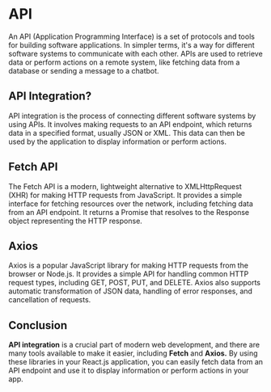 # API
An API (Application Programming Interface) is a set of protocols and tools for building software applications. In simpler terms, it's a way for different software systems to communicate with each other. APIs are used to retrieve data or perform actions on a remote system, like fetching data from a database or sending a message to a chatbot.

## API Integration?
API integration is the process of connecting different software systems by using APIs. It involves making requests to an API endpoint, which returns data in a specified format, usually JSON or XML. This data can then be used by the application to display information or perform actions.

## Fetch API
The Fetch API is a modern, lightweight alternative to XMLHttpRequest (XHR) for making HTTP requests from JavaScript. It provides a simple interface for fetching resources over the network, including fetching data from an API endpoint. It returns a Promise that resolves to the Response object representing the HTTP response.


## Axios
Axios is a popular JavaScript library for making HTTP requests from the browser or Node.js. It provides a simple API for handling common HTTP request types, including GET, POST, PUT, and DELETE. Axios also supports automatic transformation of JSON data, handling of error responses, and cancellation of requests.


## Conclusion
**API integration** is a crucial part of modern web development, and there are many tools available to make it easier, including **Fetch** and **Axios.** By using these libraries in your React.js application, you can easily fetch data from an API endpoint and use it to display information or perform actions in your app.